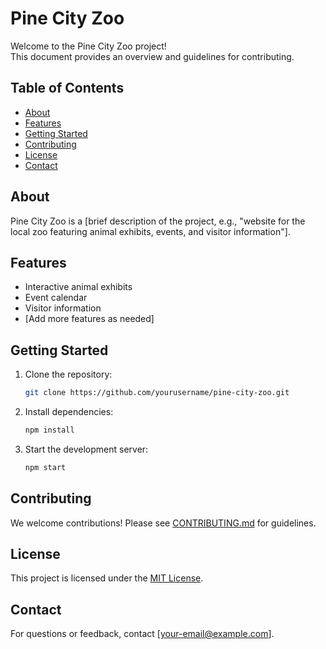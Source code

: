 # Pine City Zoo

Welcome to the Pine City Zoo project!  
This document provides an overview and guidelines for contributing.

## Table of Contents

- [About](#about)
- [Features](#features)
- [Getting Started](#getting-started)
- [Contributing](#contributing)
- [License](#license)
- [Contact](#contact)

## About

Pine City Zoo is a [brief description of the project, e.g., "website for the local zoo featuring animal exhibits, events, and visitor information"].

## Features

- Interactive animal exhibits
- Event calendar
- Visitor information
- [Add more features as needed]

## Getting Started

1. Clone the repository:
    ```bash
    git clone https://github.com/yourusername/pine-city-zoo.git
    ```
2. Install dependencies:
    ```bash
    npm install
    ```
3. Start the development server:
    ```bash
    npm start
    ```

## Contributing

We welcome contributions! Please see [CONTRIBUTING.md](CONTRIBUTING.md) for guidelines.

## License

This project is licensed under the [MIT License](LICENSE).

## Contact

For questions or feedback, contact [your-email@example.com].
